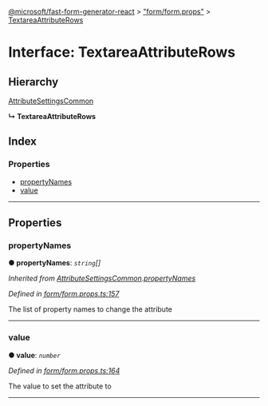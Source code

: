 [@microsoft/fast-form-generator-react](../README.md) > ["form/form.props"](../modules/_form_form_props_.md) > [TextareaAttributeRows](../interfaces/_form_form_props_.textareaattributerows.md)

# Interface: TextareaAttributeRows

## Hierarchy

 [AttributeSettingsCommon](_form_form_props_.attributesettingscommon.md)

**↳ TextareaAttributeRows**

## Index

### Properties

* [propertyNames](_form_form_props_.textareaattributerows.md#propertynames)
* [value](_form_form_props_.textareaattributerows.md#value)

---

## Properties

<a id="propertynames"></a>

###  propertyNames

**● propertyNames**: *`string`[]*

*Inherited from [AttributeSettingsCommon](_form_form_props_.attributesettingscommon.md).[propertyNames](_form_form_props_.attributesettingscommon.md#propertynames)*

*Defined in [form/form.props.ts:157](https://github.com/Microsoft/fast-dna/blob/164dd3ca/packages/fast-form-generator-react/src/form/form.props.ts#L157)*

The list of property names to change the attribute

___
<a id="value"></a>

###  value

**● value**: *`number`*

*Defined in [form/form.props.ts:164](https://github.com/Microsoft/fast-dna/blob/164dd3ca/packages/fast-form-generator-react/src/form/form.props.ts#L164)*

The value to set the attribute to

___

